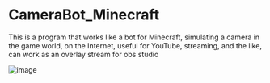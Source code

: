 # CameraBot_Minecraft
This is a program that works like a bot for Minecraft, simulating a camera in the game world, on the Internet, useful for YouTube, streaming, and the like, can work as an overlay stream for obs studio

![image](https://github.com/Kazilsky/CameraBot_Minecraft/assets/64886196/b089e39c-8ddb-49f7-a724-adf0dcf68884)
